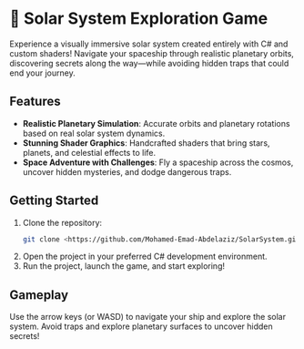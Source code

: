 # 🌌 Solar System Exploration Game

Experience a visually immersive solar system created entirely with C# and custom shaders! Navigate your spaceship through realistic planetary orbits, discovering secrets along the way—while avoiding hidden traps that could end your journey.

## Features

- **Realistic Planetary Simulation**: Accurate orbits and planetary rotations based on real solar system dynamics.
- **Stunning Shader Graphics**: Handcrafted shaders that bring stars, planets, and celestial effects to life.
- **Space Adventure with Challenges**: Fly a spaceship across the cosmos, uncover hidden mysteries, and dodge dangerous traps.

## Getting Started

1. Clone the repository:
   ```bash
   git clone <https://github.com/Mohamed-Emad-Abdelaziz/SolarSystem.git>
   ```
2. Open the project in your preferred C# development environment.
3. Run the project, launch the game, and start exploring!

## Gameplay

Use the arrow keys (or WASD) to navigate your ship and explore the solar system. Avoid traps and explore planetary surfaces to uncover hidden secrets!


